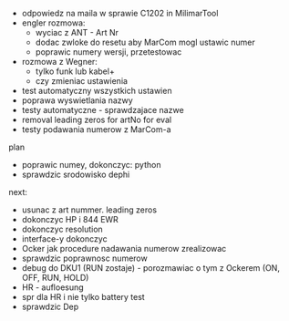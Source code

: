 - odpowiedz na maila w sprawie C1202 in MilimarTool
- engler rozmowa:
	- wyciac z ANT - Art Nr
	- dodac zwloke do resetu aby MarCom mogl ustawic numer
	- poprawic numery wersji, przetestowac
- rozmowa z Wegner: 
	- tylko funk lub kabel+
	- czy zmieniac ustawienia
- test automatyczny wszystkich ustawien
- poprawa wyswietlania nazwy
- testy automatyczne - sprawdzajace nazwe
- removal leading zeros for artNo for eval
- testy podawania numerow z MarCom-a

plan
- poprawic numey, dokonczyc: python
- sprawdzic srodowisko dephi


next:
- usunac z art nummer. leading zeros
- dokonczyc HP i 844 EWR
- dokonczyc resolution
- interface-y dokonczyc
- Ocker jak procedure nadawania numerow zrealizowac
- sprawdzic poprawnosc numerow
- debug do DKU1 (RUN zostaje) - porozmawiac o tym z Ockerem (ON, OFF, RUN, HOLD)
- HR - aufloesung
- spr dla HR i nie tylko battery test
- sprawdzic Dep